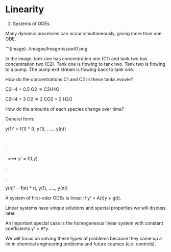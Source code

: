 # Linearity
1. Systems of ODEs


Many dynamic processes can occur simultaneously, giving more than one ODE.


'''{image} ./Images/Image-issue47.png


In the image, tank one has concentration one (C1) and tank two has concentration two (C2). Tank one is flowing to tank two. Tank two is flowing to a pump. The pump exit stream is flowing back to tank one. 


How do the concentrations C1 and C2 in these tanks evovle?


C2H4 + 0.5 O2 => C2H4O


C2H4 + 3 O2 => 2 CO2 + 2 H2O


How do the amounts of each species change over time?


General form: 


y(1)' = f(1) * (t, y(1), ....., y(n))


.


.


.                                                   ===>     y' = f(t,y)


.


.


y(n)' = f(n) * (t, y(1), ....., y(n))


A system of first-oder ODEs is linear if y' = A(t)y + g(t).


Linear systems have unique solutions and special properties we will discuss later. 


An important special case is the homogeneous linear system with constant coefficients y' = A*y.


We will focus on solving these types of problems because they come up a lot in chemical engineering problems and future courses (e.x. controls).

